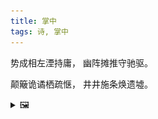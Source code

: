 ```yaml
---
title: 掌中
tags: 诗, 掌中
---
```


势成相左湮持庸，
幽阵摊推守驰驱。

颠簸诡谲栖疏惬，
井井施条焕遗墟。

<details><summary>🖼️</summary>

![](writings/images/2019-12-20-12-39-zhang-zhong.JPG)

</details>
